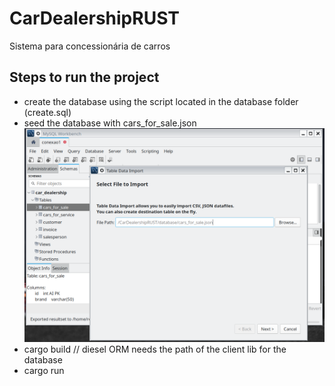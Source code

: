 # CarDealershipRUST
Sistema para concessionária de carros

## Steps to run the project
- create the database using the script located in the database folder (create.sql)
- seed the database with cars_for_sale.json
![screenshot](docs/seed.png)
- cargo build  // diesel ORM needs the path of the client lib for the database
- cargo run
